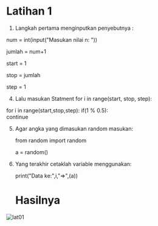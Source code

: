 # Latihan 1

1. Langkah pertama menginputkan penyebutnya :

num = int(input("Masukan nilai n: ")) 

jumlah = num+1 

start = 1 

stop = jumlah 

step = 1 

4. Lalu masukan Statment for i in range(start, stop, step):

for i in range(start,stop,step):
    if(1 % 0.5):   
        continue
        
5. Agar angka yang dimasukan random masukan:

    from random import random
    
    a = random()

6. Yang terakhir cetaklah variable menggunakan:

    print("Data ke:",i,"=>",(a))
    
    # Hasilnya
![lat01](https://user-images.githubusercontent.com/56239989/68085468-fa90d280-fe73-11e9-84b5-a0c46022a927.jpg)

